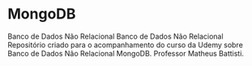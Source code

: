 # MongoDB
Banco de Dados Não Relacional
Banco de Dados Não Relacional Repositório criado para o acompanhamento do curso da Udemy sobre Banco de Dados Não Relacional MongoDB. Professor Matheus Battisti.
